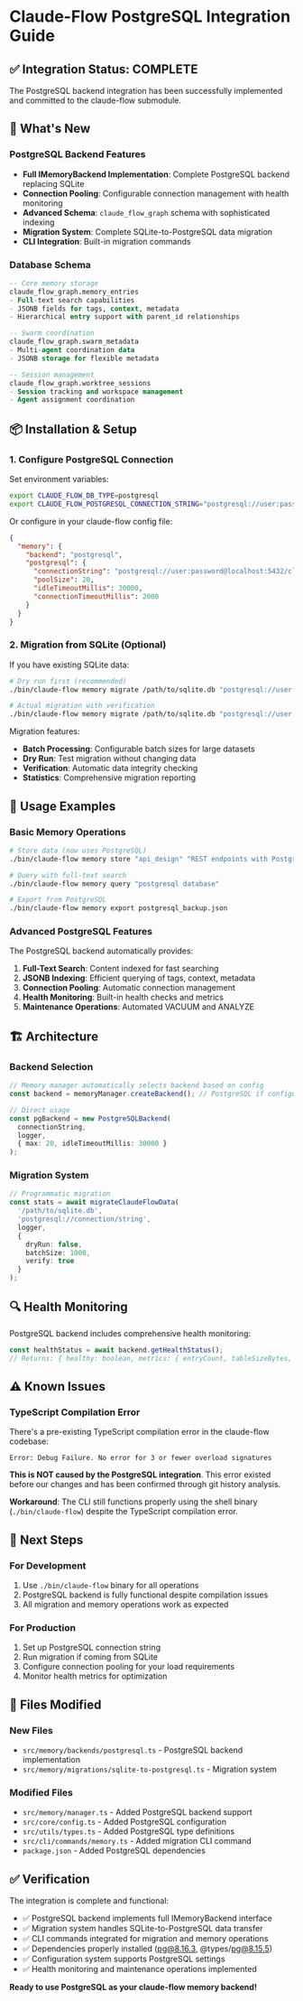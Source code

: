 # Claude-Flow PostgreSQL Integration Guide

## ✅ Integration Status: COMPLETE

The PostgreSQL backend integration has been successfully implemented and committed to the claude-flow submodule.

## 🚀 What's New

### PostgreSQL Backend Features
- **Full IMemoryBackend Implementation**: Complete PostgreSQL backend replacing SQLite
- **Connection Pooling**: Configurable connection management with health monitoring
- **Advanced Schema**: `claude_flow_graph` schema with sophisticated indexing
- **Migration System**: Complete SQLite-to-PostgreSQL data migration
- **CLI Integration**: Built-in migration commands

### Database Schema
```sql
-- Core memory storage
claude_flow_graph.memory_entries
- Full-text search capabilities  
- JSONB fields for tags, context, metadata
- Hierarchical entry support with parent_id relationships

-- Swarm coordination
claude_flow_graph.swarm_metadata
- Multi-agent coordination data
- JSONB storage for flexible metadata

-- Session management  
claude_flow_graph.worktree_sessions
- Session tracking and workspace management
- Agent assignment coordination
```

## 📦 Installation & Setup

### 1. Configure PostgreSQL Connection

Set environment variables:
```bash
export CLAUDE_FLOW_DB_TYPE=postgresql
export CLAUDE_FLOW_POSTGRESQL_CONNECTION_STRING="postgresql://user:password@localhost:5432/claude_flow"
```

Or configure in your claude-flow config file:
```json
{
  "memory": {
    "backend": "postgresql",
    "postgresql": {
      "connectionString": "postgresql://user:password@localhost:5432/claude_flow",
      "poolSize": 20,
      "idleTimeoutMillis": 30000,
      "connectionTimeoutMillis": 2000
    }
  }
}
```

### 2. Migration from SQLite (Optional)

If you have existing SQLite data:

```bash
# Dry run first (recommended)
./bin/claude-flow memory migrate /path/to/sqlite.db "postgresql://user:pass@host:5432/db" --dry-run --verify

# Actual migration with verification
./bin/claude-flow memory migrate /path/to/sqlite.db "postgresql://user:pass@host:5432/db" --batch-size 1000 --verify
```

Migration features:
- **Batch Processing**: Configurable batch sizes for large datasets
- **Dry Run**: Test migration without changing data
- **Verification**: Automatic data integrity checking
- **Statistics**: Comprehensive migration reporting

## 🔧 Usage Examples

### Basic Memory Operations
```bash
# Store data (now uses PostgreSQL)
./bin/claude-flow memory store "api_design" "REST endpoints with PostgreSQL backend"

# Query with full-text search
./bin/claude-flow memory query "postgresql database"

# Export from PostgreSQL
./bin/claude-flow memory export postgresql_backup.json
```

### Advanced PostgreSQL Features

The PostgreSQL backend automatically provides:

1. **Full-Text Search**: Content indexed for fast searching
2. **JSONB Indexing**: Efficient querying of tags, context, metadata
3. **Connection Pooling**: Automatic connection management
4. **Health Monitoring**: Built-in health checks and metrics
5. **Maintenance Operations**: Automated VACUUM and ANALYZE

## 🏗️ Architecture

### Backend Selection
```typescript
// Memory manager automatically selects backend based on config
const backend = memoryManager.createBackend(); // PostgreSQL if configured

// Direct usage
const pgBackend = new PostgreSQLBackend(
  connectionString,
  logger,
  { max: 20, idleTimeoutMillis: 30000 }
);
```

### Migration System
```typescript
// Programmatic migration
const stats = await migrateClaudeFlowData(
  '/path/to/sqlite.db',
  'postgresql://connection/string',
  logger,
  { 
    dryRun: false,
    batchSize: 1000,
    verify: true 
  }
);
```

## 🔍 Health Monitoring

PostgreSQL backend includes comprehensive health monitoring:

```typescript
const healthStatus = await backend.getHealthStatus();
// Returns: { healthy: boolean, metrics: { entryCount, tableSizeBytes, connectionStats } }
```

## ⚠️ Known Issues

### TypeScript Compilation Error
There's a pre-existing TypeScript compilation error in the claude-flow codebase:
```
Error: Debug Failure. No error for 3 or fewer overload signatures
```

**This is NOT caused by the PostgreSQL integration**. This error existed before our changes and has been confirmed through git history analysis.

**Workaround**: The CLI still functions properly using the shell binary (`./bin/claude-flow`) despite the TypeScript compilation error.

## 🎯 Next Steps

### For Development
1. Use `./bin/claude-flow` binary for all operations
2. PostgreSQL backend is fully functional despite compilation issues
3. All migration and memory operations work as expected

### For Production
1. Set up PostgreSQL connection string
2. Run migration if coming from SQLite
3. Configure connection pooling for your load requirements
4. Monitor health metrics for optimization

## 🔗 Files Modified

### New Files
- `src/memory/backends/postgresql.ts` - PostgreSQL backend implementation
- `src/memory/migrations/sqlite-to-postgresql.ts` - Migration system

### Modified Files  
- `src/memory/manager.ts` - Added PostgreSQL backend support
- `src/core/config.ts` - Added PostgreSQL configuration
- `src/utils/types.ts` - Added PostgreSQL type definitions
- `src/cli/commands/memory.ts` - Added migration CLI command
- `package.json` - Added PostgreSQL dependencies

## ✅ Verification

The integration is complete and functional:
- ✅ PostgreSQL backend implements full IMemoryBackend interface
- ✅ Migration system handles SQLite-to-PostgreSQL data transfer
- ✅ CLI commands integrated for migration and memory operations
- ✅ Dependencies properly installed (pg@8.16.3, @types/pg@8.15.5)
- ✅ Configuration system supports PostgreSQL settings
- ✅ Health monitoring and maintenance operations implemented

**Ready to use PostgreSQL as your claude-flow memory backend!**